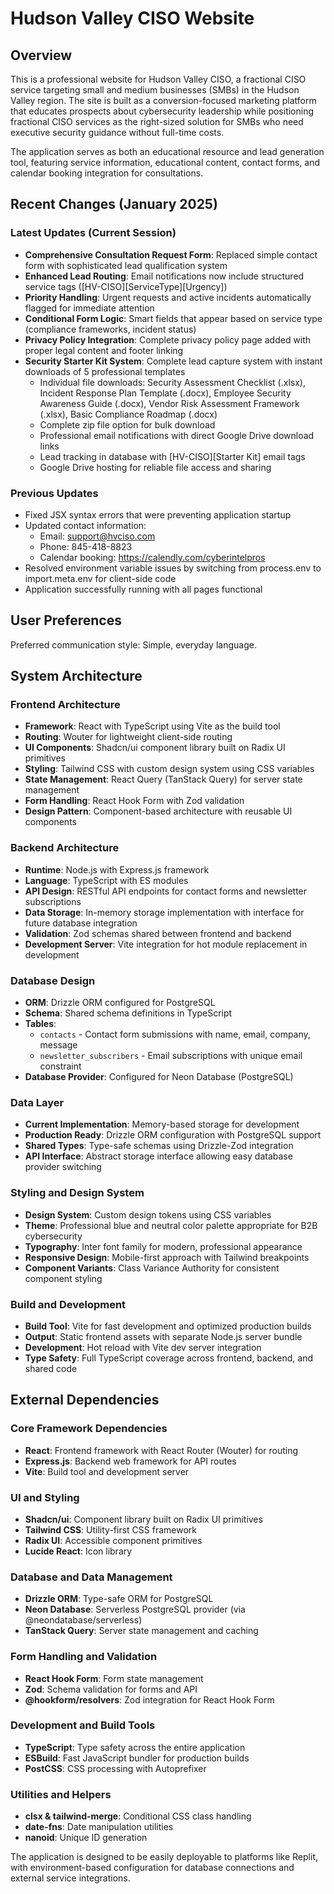 # Hudson Valley CISO Website

## Overview

This is a professional website for Hudson Valley CISO, a fractional CISO service targeting small and medium businesses (SMBs) in the Hudson Valley region. The site is built as a conversion-focused marketing platform that educates prospects about cybersecurity leadership while positioning fractional CISO services as the right-sized solution for SMBs who need executive security guidance without full-time costs.

The application serves as both an educational resource and lead generation tool, featuring service information, educational content, contact forms, and calendar booking integration for consultations.

## Recent Changes (January 2025)

### Latest Updates (Current Session)
- **Comprehensive Consultation Request Form**: Replaced simple contact form with sophisticated lead qualification system
- **Enhanced Lead Routing**: Email notifications now include structured service tags ([HV-CISO][ServiceType][Urgency])
- **Priority Handling**: Urgent requests and active incidents automatically flagged for immediate attention
- **Conditional Form Logic**: Smart fields that appear based on service type (compliance frameworks, incident status)
- **Privacy Policy Integration**: Complete privacy policy page added with proper legal content and footer linking
- **Security Starter Kit System**: Complete lead capture system with instant downloads of 5 professional templates
  - Individual file downloads: Security Assessment Checklist (.xlsx), Incident Response Plan Template (.docx), Employee Security Awareness Guide (.docx), Vendor Risk Assessment Framework (.xlsx), Basic Compliance Roadmap (.docx)
  - Complete zip file option for bulk download
  - Professional email notifications with direct Google Drive download links
  - Lead tracking in database with [HV-CISO][Starter Kit] email tags
  - Google Drive hosting for reliable file access and sharing

### Previous Updates
- Fixed JSX syntax errors that were preventing application startup
- Updated contact information:
  - Email: support@hvciso.com
  - Phone: 845-418-8823
  - Calendar booking: https://calendly.com/cyberintelpros
- Resolved environment variable issues by switching from process.env to import.meta.env for client-side code
- Application successfully running with all pages functional

## User Preferences

Preferred communication style: Simple, everyday language.

## System Architecture

### Frontend Architecture
- **Framework**: React with TypeScript using Vite as the build tool
- **Routing**: Wouter for lightweight client-side routing
- **UI Components**: Shadcn/ui component library built on Radix UI primitives
- **Styling**: Tailwind CSS with custom design system using CSS variables
- **State Management**: React Query (TanStack Query) for server state management
- **Form Handling**: React Hook Form with Zod validation
- **Design Pattern**: Component-based architecture with reusable UI components

### Backend Architecture
- **Runtime**: Node.js with Express.js framework
- **Language**: TypeScript with ES modules
- **API Design**: RESTful API endpoints for contact forms and newsletter subscriptions
- **Data Storage**: In-memory storage implementation with interface for future database integration
- **Validation**: Zod schemas shared between frontend and backend
- **Development Server**: Vite integration for hot module replacement in development

### Database Design
- **ORM**: Drizzle ORM configured for PostgreSQL
- **Schema**: Shared schema definitions in TypeScript
- **Tables**: 
  - `contacts` - Contact form submissions with name, email, company, message
  - `newsletter_subscribers` - Email subscriptions with unique email constraint
- **Database Provider**: Configured for Neon Database (PostgreSQL)

### Data Layer
- **Current Implementation**: Memory-based storage for development
- **Production Ready**: Drizzle ORM configuration with PostgreSQL support
- **Shared Types**: Type-safe schemas using Drizzle-Zod integration
- **API Interface**: Abstract storage interface allowing easy database provider switching

### Styling and Design System
- **Design System**: Custom design tokens using CSS variables
- **Theme**: Professional blue and neutral color palette appropriate for B2B cybersecurity
- **Typography**: Inter font family for modern, professional appearance
- **Responsive Design**: Mobile-first approach with Tailwind breakpoints
- **Component Variants**: Class Variance Authority for consistent component styling

### Build and Development
- **Build Tool**: Vite for fast development and optimized production builds
- **Output**: Static frontend assets with separate Node.js server bundle
- **Development**: Hot reload with Vite dev server integration
- **Type Safety**: Full TypeScript coverage across frontend, backend, and shared code

## External Dependencies

### Core Framework Dependencies
- **React**: Frontend framework with React Router (Wouter) for routing
- **Express.js**: Backend web framework for API routes
- **Vite**: Build tool and development server

### UI and Styling
- **Shadcn/ui**: Component library built on Radix UI primitives
- **Tailwind CSS**: Utility-first CSS framework
- **Radix UI**: Accessible component primitives
- **Lucide React**: Icon library

### Database and Data Management
- **Drizzle ORM**: Type-safe ORM for PostgreSQL
- **Neon Database**: Serverless PostgreSQL provider (via @neondatabase/serverless)
- **TanStack Query**: Server state management and caching

### Form Handling and Validation
- **React Hook Form**: Form state management
- **Zod**: Schema validation for forms and API
- **@hookform/resolvers**: Zod integration for React Hook Form

### Development and Build Tools
- **TypeScript**: Type safety across the entire application
- **ESBuild**: Fast JavaScript bundler for production builds
- **PostCSS**: CSS processing with Autoprefixer

### Utilities and Helpers
- **clsx & tailwind-merge**: Conditional CSS class handling
- **date-fns**: Date manipulation utilities
- **nanoid**: Unique ID generation

The application is designed to be easily deployable to platforms like Replit, with environment-based configuration for database connections and external service integrations.